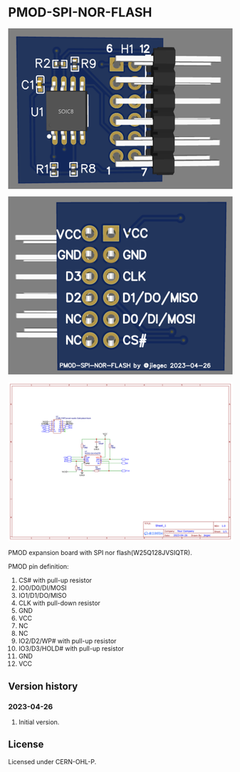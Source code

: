 # PMOD-SPI-NOR-FLASH

![](front.png)

![](back.png)

![](./2023-04-26/Schematic_PMOD-SPI-NOR-FLASH_2023-04-26.png)

PMOD expansion board with SPI nor flash(W25Q128JVSIQTR).

PMOD pin definition:

1. CS# with pull-up resistor
2. IO0/D0/DI/MOSI
3. IO1/D1/DO/MISO
4. CLK with pull-down resistor
5. GND
6. VCC
7. NC
8. NC
9. IO2/D2/WP# with pull-up resistor
10. IO3/D3/HOLD# with pull-up resistor
11. GND
12. VCC

## Version history

### 2023-04-26

1. Initial version.

## License

Licensed under CERN-OHL-P.
